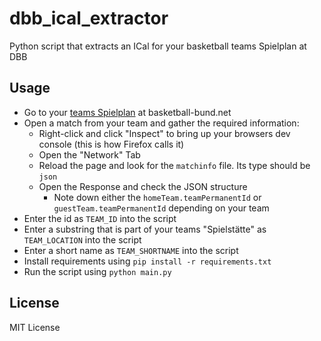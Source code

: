 # dbb_ical_extractor
Python script that extracts an ICal for your basketball teams Spielplan at DBB

## Usage

* Go to your [teams Spielplan](https://www.basketball-bund.net/static/#/liga/44714/spielplan) at basketball-bund.net
* Open a match from your team and gather the required information:
    * Right-click and click "Inspect" to bring up your browsers dev console (this is how Firefox calls it)
    * Open the "Network" Tab
    * Reload the page and look for the `matchinfo` file. Its type should be `json`
    * Open the Response and check the JSON structure
        * Note down either the `homeTeam.teamPermanentId` or `guestTeam.teamPermanentId` depending on your team
* Enter the id as `TEAM_ID` into the script
* Enter a substring that is part of your teams "Spielstätte" as `TEAM_LOCATION` into the script
* Enter a short name as `TEAM_SHORTNAME` into the script
* Install requirements using `pip install -r requirements.txt`
* Run the script using `python main.py`

## License

MIT License
